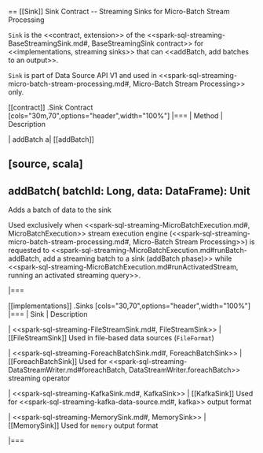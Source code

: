 == [[Sink]] Sink Contract -- Streaming Sinks for Micro-Batch Stream Processing

`Sink` is the <<contract, extension>> of the <<spark-sql-streaming-BaseStreamingSink.md#, BaseStreamingSink contract>> for <<implementations, streaming sinks>> that can <<addBatch, add batches to an output>>.

`Sink` is part of Data Source API V1 and used in <<spark-sql-streaming-micro-batch-stream-processing.md#, Micro-Batch Stream Processing>> only.

[[contract]]
.Sink Contract
[cols="30m,70",options="header",width="100%"]
|===
| Method
| Description

| addBatch
a| [[addBatch]]

[source, scala]
----
addBatch(
  batchId: Long,
  data: DataFrame): Unit
----

Adds a batch of data to the sink

Used exclusively when <<spark-sql-streaming-MicroBatchExecution.md#, MicroBatchExecution>> stream execution engine (<<spark-sql-streaming-micro-batch-stream-processing.md#, Micro-Batch Stream Processing>>) is requested to <<spark-sql-streaming-MicroBatchExecution.md#runBatch-addBatch, add a streaming batch to a sink (addBatch phase)>> while <<spark-sql-streaming-MicroBatchExecution.md#runActivatedStream, running an activated streaming query>>.

|===

[[implementations]]
.Sinks
[cols="30,70",options="header",width="100%"]
|===
| Sink
| Description

| <<spark-sql-streaming-FileStreamSink.md#, FileStreamSink>>
| [[FileStreamSink]] Used in file-based data sources (`FileFormat`)

| <<spark-sql-streaming-ForeachBatchSink.md#, ForeachBatchSink>>
| [[ForeachBatchSink]] Used for <<spark-sql-streaming-DataStreamWriter.md#foreachBatch, DataStreamWriter.foreachBatch>> streaming operator

| <<spark-sql-streaming-KafkaSink.md#, KafkaSink>>
| [[KafkaSink]] Used for <<spark-sql-streaming-kafka-data-source.md#, kafka>> output format

| <<spark-sql-streaming-MemorySink.md#, MemorySink>>
| [[MemorySink]] Used for `memory` output format

|===
